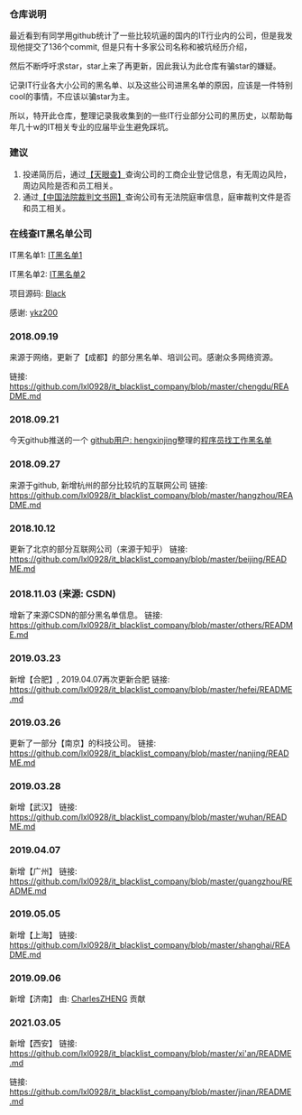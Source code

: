 ### 仓库说明

最近看到有同学用github统计了一些比较坑逼的国内的IT行业内的公司，但是我发现他提交了136个commit, 但是只有十多家公司名称和被坑经历介绍，

然后不断呼吁求star，star上来了再更新，因此我认为此仓库有骗star的嫌疑。

记录IT行业各大小公司的黑名单、以及这些公司进黑名单的原因，应该是一件特别cool的事情，不应该以骗star为主。

所以，特开此仓库，整理记录我收集到的一些IT行业部分公司的黑历史，以帮助每年几十w的IT相关专业的应届毕业生避免踩坑。

### 建议
1. 投递简历后，通过[【天眼查】](https://www.tianyancha.com/)查询公司的工商企业登记信息，有无周边风险，周边风险是否和员工相关。
2. 通过[【中国法院裁判文书网】](http://wenshu.court.gov.cn/)查询公司有无法院庭审信息，庭审裁判文件是否和员工相关。


### 在线查IT黑名单公司

IT黑名单1: [IT黑名单1](http://www.blackdir.com/itblacklist)

IT黑名单2: [IT黑名单2](http://www.itblacklist.cn/)

项目源码: [Black](https://github.com/ykz200/Black)

感谢: [ykz200](https://github.com/ykz200)

### 2018.09.19

来源于网络，更新了【成都】的部分黑名单、培训公司。感谢众多网络资源。

链接: https://github.com/lxl0928/it_blacklist_company/blob/master/chengdu/README.md

### 2018.09.21

今天github推送的一个 [github用户: hengxinjing](https://github.com/shengxinjing)整理的[程序员找工作黑名单](https://github.com/shengxinjing/programmer-job-blacklist#%E7%A8%8B%E5%BA%8F%E5%91%98%E6%89%BE%E5%B7%A5%E4%BD%9C%E9%BB%91%E5%90%8D%E5%8D%95)

### 2018.09.27

来源于github, 新增杭州的部分比较坑的互联网公司
链接: https://github.com/lxl0928/it_blacklist_company/blob/master/hangzhou/README.md

### 2018.10.12

更新了北京的部分互联网公司（来源于知乎）
链接: https://github.com/lxl0928/it_blacklist_company/blob/master/beijing/README.md

### 2018.11.03 (来源: CSDN)
增新了来源CSDN的部分黑名单信息。
链接: https://github.com/lxl0928/it_blacklist_company/blob/master/others/README.md

### 2019.03.23
新增【合肥】, 2019.04.07再次更新合肥
链接: https://github.com/lxl0928/it_blacklist_company/blob/master/hefei/README.md

### 2019.03.26
更新了一部分【南京】的科技公司。
链接: https://github.com/lxl0928/it_blacklist_company/blob/master/nanjing/README.md

### 2019.03.28
新增【武汉】
链接: https://github.com/lxl0928/it_blacklist_company/blob/master/wuhan/README.md

### 2019.04.07
新增【广州】
链接: https://github.com/lxl0928/it_blacklist_company/blob/master/guangzhou/README.md

### 2019.05.05
新增【上海】
链接: https://github.com/lxl0928/it_blacklist_company/blob/master/shanghai/README.md 

### 2019.09.06
新增【济南】
由: [CharlesZHENG](https://github.com/CharlesZHENG) 贡献

### 2021.03.05
新增【西安】
链接: https://github.com/lxl0928/it_blacklist_company/blob/master/xi'an/README.md 

链接: https://github.com/lxl0928/it_blacklist_company/blob/master/jinan/README.md 

